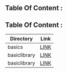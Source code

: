 
## Table Of Content : 



## Table Of Content : 

| Directory  | Link                                 |
|------------|--------------------------------------|
|basics      | [LINK](basic/basic.md)             |
|basiclibrary| [LINK](basiclibrary/basiclibrary.md) |
|basiclibrary| [LINK](linter/linter.md) |
